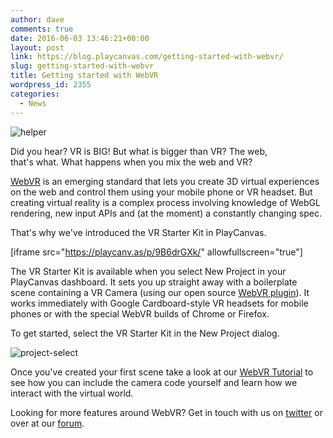 ```yaml
---
author: dave
comments: true
date: 2016-06-03 13:46:21+00:00
layout: post
link: https://blog.playcanvas.com/getting-started-with-webvr/
slug: getting-started-with-webvr
title: Getting started with WebVR
wordpress_id: 2355
categories:
  - News
---
```


![helper](https://blog.playcanvas.com/wp-content/uploads/2016/06/helper.png)

Did you hear? VR is BIG! But what is bigger than VR? The web, that's what. What happens when you mix the web and VR?

[WebVR](https://w3c.github.io/webvr/) is an emerging standard that lets you create 3D virtual experiences on the web and control them using your mobile phone or VR headset. But creating virtual reality is a complex process involving knowledge of WebGL rendering, new input APIs and (at the moment) a constantly changing spec.

That's why we've introduced the VR Starter Kit in PlayCanvas.

<!-- more -->

[iframe src="https://playcanv.as/p/9B6drGXk/" allowfullscreen="true"]

The VR Starter Kit is available when you select New Project in your PlayCanvas dashboard. It sets you up straight away with a boilerplate scene containing a VR Camera (using our open source [WebVR plugin](https://github.com/playcanvas/webvr)). It works immediately with Google Cardboard-style VR headsets for mobile phones or with the special WebVR builds of Chrome or Firefox.

To get started, select the VR Starter Kit in the New Project dialog.

![project-select](https://blog.playcanvas.com/wp-content/uploads/2016/06/project-select-2.jpg)

Once you've created your first scene take a look at our [WebVR Tutorial](https://developer.playcanvas.com/en/tutorials/beginner/cardboard-vr/) to see how you can include the camera code yourself and learn how we interact with the virtual world.

Looking for more features around WebVR? Get in touch with us on [twitter](https://twitter.com/playcanvas) or over at our [forum](https://forum.playcanvas.com).
